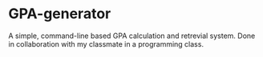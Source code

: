 # GPA-generator
A simple, command-line based GPA calculation and retrevial system. Done in collaboration with my classmate in a programming class. 
